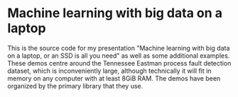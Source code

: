 # Machine learning with big data on a laptop

This is the source code for my presentation "Machine learning with big data on a laptop, or an SSD is all you need" as well as some additional examples. These demos centre around the Tennessee Eastman process fault detection dataset, which is inconveniently large, although technically it will fit in memory on any computer with at least 8GiB RAM. The demos have been organized by the primary library that they use.